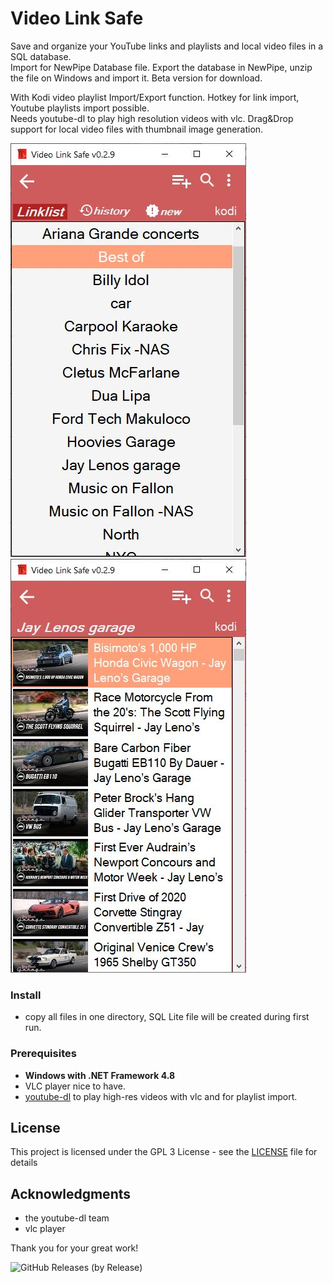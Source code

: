 # Video Link Safe

Save and organize your YouTube links and playlists and local video files in a SQL database.  
Import for NewPipe Database file. Export the database in NewPipe, unzip the file on Windows and import it. 
Beta version for download.
  
With Kodi video playlist Import/Export function. Hotkey for link import, Youtube playlists import possible.  
Needs youtube-dl to play high resolution videos with vlc.  Drag&Drop support for local video files with thumbnail image generation. 

 ![UI](list_n1.JPG)
 ![UI](list_n2.JPG)
 
### Install

- copy all files in one directory, SQL Lite file will be created during first run.
 
### Prerequisites

- **Windows with .NET Framework 4.8** 
- VLC player nice to have.
- [youtube-dl](https://github.com/ytdl-org/youtube-dl/releases) to play high-res videos with vlc and for playlist import.  

 
## License

This project is licensed under the GPL 3 License - see the [LICENSE](LICENSE) file for details

## Acknowledgments

* the youtube-dl team
* vlc player

Thank you for your great work!
 
 
![GitHub Releases (by Release)](https://img.shields.io/github/downloads/Isayso/VideoLinkSafe/total)

